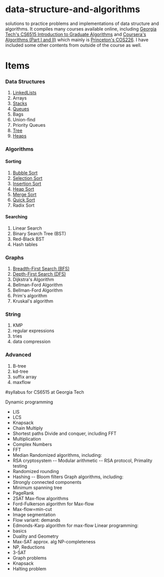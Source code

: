 # data-structure-and-algorithms
solutions to practice problems and implementations of data structure and algorithms. It compiles many courses available online, including [Georgia Tech's CS6515 Introduction to Graduate Algorithms](https://omscs.gatech.edu/cs-6515-intro-graduate-algorithms) and [Coursera's Algorithms (Part I and II)](https://www.coursera.org/learn/algorithms-part1) which mainly is [Princeton's COS226](http://www.cs.princeton.edu/courses/archive/fall17/cos226/syllabus.php). I have included some other contents from outside of the course as well.

# Items
### Data Structures
1. [LinkedLists](https://github.com/asif-rehan/data-structure-and-algorithms/blob/master/src/LinkedList/LinkedListNode.java)
2. Arrays
3. [Stacks](https://github.com/asif-rehan/data-structure-and-algorithms/blob/master/src/StackQueue/StackImplementation.java)
4. [Queues](https://github.com/asif-rehan/data-structure-and-algorithms/blob/master/src/StackQueue/QueueImplementation.java)
5. Bags
6. Union-find
7. Priority Queues
8. [Tree](https://github.com/asif-rehan/data-structure-and-algorithms/blob/master/src/Tree/Tree.java)
8. [Heaps](https://github.com/re-han/data-structure-and-algorithms/blob/master/src/sort/Heap.java)


### Algorithms
#### Sorting
1. [Bubble Sort](https://github.com/re-han/data-structure-and-algorithms/blob/master/src/sort/BubbleSort.java)
2. [Selection Sort](https://github.com/re-han/data-structure-and-algorithms/blob/master/src/sort/SelectionSort.java)
3. [Insertion Sort](https://github.com/re-han/data-structure-and-algorithms/blob/master/src/sort/InsertionSort.java)
4. [Heap Sort](https://github.com/re-han/data-structure-and-algorithms/blob/master/src/sort/Heap.java)
5. [Merge Sort](https://github.com/re-han/data-structure-and-algorithms/blob/master/src/sort/MergeSort.java)
6. [Quick Sort](https://github.com/re-han/data-structure-and-algorithms/blob/master/src/sort/QuickSort.java)
7. Radix Sort

#### Searching
1. Linear Search
2. Binary Search Tree (BST)
3. Red-Black BST
4. Hash tables

### Graphs
1. [Breadth-First Search (BFS)](https://github.com/re-han/data-structure-and-algorithms/blob/master/src/graph_search/BreadthFirstSearch.java)
2. [Depth-First Search (DFS)](https://github.com/re-han/data-structure-and-algorithms/blob/master/src/graph_search/DepthFirstSearch.java)
3. Dijkstra's Algorithm
4. Bellman-Ford Algorithm
4. Bellman-Ford Algorithm
5. Prim's algorithm
6. Kruskal's algorithm

### String
1. KMP
2. regular expressions
3. tries
4. data compression

### Advanced 
1. B-tree
2. kd-tree
3. suffix array
4. maxflow

#syllabus for CS6515 at Georgia Tech

Dynamic programming
- LIS
- LCS
- Knapsack
- Chain Multiply
- Shortest paths
Divide and conquer, including FFT
- Multiplication
- Complex Numbers
- FFT
- Median
Randomized algorithms, including:
- RSA cryptosystem
-- Modular arithmetic
-- RSA protocol, Primality testing
- Randomized rounding
- Hashing
-- Bloom filters
Graph algorithms, including:
- Strongly connected components
- Minimum spanning tree
- PageRank
- 2SAT
Max-flow algorithms
- Ford-Fulkerson algorithm for Max-flow
- Max-flow=min-cut
- Image segmentation
- Flow variant: demands
- Edmonds-Karp algorithm for max-flow
Linear programming: 
- basics
- Duality and Geometry
- Max-SAT approx. alg
NP-completeness
- NP, Reductions
- 3-SAT
- Graph problems
- Knapsack 
- Halting problem

